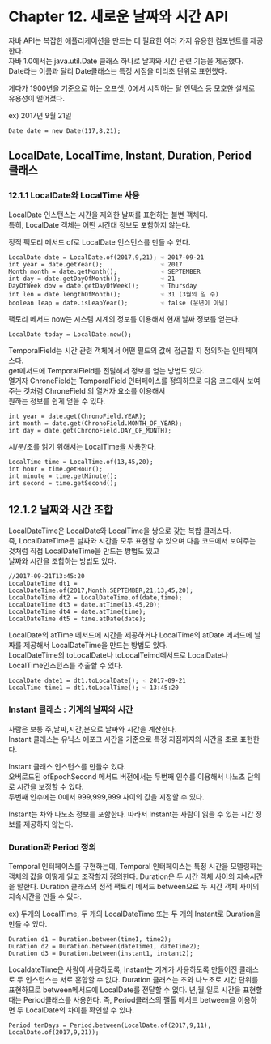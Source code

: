 <h1>Chapter 12. 새로운 날짜와 시간 API</h1>
 자바 API는 복잡한 애플리케이션을 만드는 데 필요한 여러 가지 유용한 컴포넌트를 제공한다.<br/>
 자바 1.0에서는 java.util.Date 클래스 하나로 날짜와 시간 관련 기능을 제공했다.<br/>
 Date라는 이름과 달리 Date클래스는 특정 시점을 미리초 단위로 표현했다.<br/>
 
 게다가 1900년을 기준으로 하는 오프셋, 0에서 시작하는 달 인덱스 등 모호한 설계로 유용성이 떨어졌다.<br/>
 
 ex) 2017년 9월 21일 
 
 ```
 Date date = new Date(117,8,21);
 ```
 
 <h2>LocalDate, LocalTime, Instant, Duration, Period 클래스</h2>
 <h3>12.1.1 LocalDate와 LocalTime 사용</h3>
 LocalDate 인스턴스는 시간을 제외한 날짜를 표현하는 불변 객체다.<br/>
 특히, LocalDate 객체는 어떤 시간대 정보도 포함하지 않는다.<br/>
 
 정적 팩토리 메서드 of로 LocalDate 인스턴스를 만들 수 있다.<br/>
 
 ```
 LocalDate date = LocalDate.of(2017,9,21); ☜ 2017-09-21
 int year = date.getYear();                ☜ 2017
 Month month = date.getMonth();            ☜ SEPTEMBER
 int day = date.getDayOfMonth();           ☜ 21
 DayOfWeek dow = date.getDayOfWeek();      ☜ Thursday
 int len = date.lengthOfMonth();           ☜ 31 (3월의 일 수)
 boolean leap = date.isLeapYear();         ☜ false (윤년이 아님)
 ```
  
 팩토리 메서드 now는 시스템 시계의 정보를 이용해서 현재 날짜 정보를 얻는다.<br/>
 
 ```
 LocalDate today = LocalDate.now();
 ```
 
 TemporalField는 시간 관련 객체에서 어떤 필드의 값에 접근할 지 정의하는 인터페이스다.<br/>
 get메서드에 TemporalField를 전달해서 정보를 얻는 방법도 있다.<br/>
 열거자 ChroneField는 TemporalField 인터페이스를 정의하므로 다음 코드에서 보여주는 것처럼 ChroneField 의 열거자 요소를 이용해서<br/>
 원하는 정보를 쉽게 얻을 수 있다.<br/>
 
 ```
 int year = date.get(ChronoField.YEAR);
 int month = date.get(ChronoField.MONTH_OF_YEAR);
 int day = date.get(ChronoField.DAY_OF_MONTH);
 ```
 
 시/분/초를 읽기 위해서는 LocalTime을 사용한다.
 ```
 LocalTime time = LocalTime.of(13,45,20);
 int hour = time.getHour();
 int minute = time.getMinute();
 int second = time.getSecond();
 ```
 
 
 <h2>12.1.2 날짜와 시간 조합</h2>
 LocalDateTime은 LocalDate와 LocalTime을 쌍으로 갖는 복합 클래스다.<br/>
 즉, LocalDateTime은 날짜와 시간을 모두 표현할 수 있으며 다음 코드에서 보여주는 것처럼 직접 LocalDateTime을 만드는 방법도 있고<br/>
 날짜와 시간을 조합하는 방법도 있다.<br/>
 
 ```
 //2017-09-21T13:45:20
 LocalDateTime dt1 = LocalDateTime.of(2017,Month.SEPTEMBER,21,13,45,20);
 LocalDateTime dt2 = LocalDateTime.of(date,time);
 LocalDateTime dt3 = date.atTime(13,45,20);
 LocalDateTime dt4 = date.atTime(time);
 LocalDateTime dt5 = time.atDate(date);
 ```
 
 LocalDate의 atTime 메서드에 시간을 제공하거나 LocalTime의 atDate 메서드에 날짜를 제공해서 LocalDateTime을 만드는 방법도 있다.<br/>
 LocalDateTime의 toLocalDate나 toLocalTeimd메서드로 LocalDate나 LocalTime인스턴스를 추출할 수 있다.<br/>
 
 ```
 LocalDate date1 = dt1.toLocalDate(); ☜ 2017-09-21
 LocalTime time1 = dt1.toLocalTime(); ☜ 13:45:20
 ```
 
 <h3> Instant 클래스 : 기계의 날짜와 시간</h3>
 사람은 보통 주,날짜,시간,분으로 날짜와 시간을 계산한다.<br/>
 Instant 클래스는 유닉스 에포크 시간을 기준으로 특정 지점까지의 사간을 초로 표현한다.<br/>
 
 Instant 클래스 인스턴스를 만들수 있다.<br/>
 오버로드된 ofEpochSecond 메서드 버전에서는 두번째 인수를 이용해서 나노초 단위로 시간을 보정할 수 있다.<br/>
 두번째 인수에는 0에서 999,999,999 사이의 값을 지정할 수 있다.<br/>
 
 Instant는 차와 나노초 정보를 포함한다.
 따라서 Instant는 사람이 읽을 수 있는 시간 정보를 제공하지 않는다.
 
 <h3>Duration과 Period 정의</h3>
 Temporal 인터페이스를 구현하는데, Temporal 인터페이스는 특정 시간을 모델링하는 객체의 값을 어떻게 일고 조작할지 정의한다.
 Duration은 두 시간 객체 사이의 지속시간을 말한다.
 Duration 클래스의 정적 팩토리 메서드 between으로 두 시간 객체 사이의 지속시간을 만들 수 있다.
 
 ex) 두개의 LocalTime, 두 개의 LocalDateTime 또는 두 개의 Instant로 Duration을 만들 수 있다.
 ```
 Duration d1 = Duration.between(time1, time2);
 Duration d2 = Duration.between(dateTime1, dateTime2);
 Duration d3 = Duration.between(instant1, instant2);
 ```
 
 LocaldateTime은 사람이 사용하도록, Instant는 기계가 사용하도록 만들어진 클래스로 두 인스턴스는 서로 혼합할 수 없다.
 Duration 클래스는 초와 나노초로 시간 단위를 표현하므로 between메서드에 LocalDate를 전달할 수 없다.
 년,월,일로 시간을 표현할 때는 Period클래스를 사용한다.
 즉, Period클래스의 팰톨 메서드 between을 이용하면 두 LocalDate의 차이를 확인할 수 있다.
 
 ```
 Period tenDays = Period.between(LocalDate.of(2017,9,11), LocalDate.of(2017,9,21));
 ```
 
 
 
 
 
